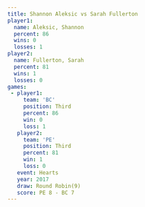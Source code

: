 ```yaml
---
title: Shannon Aleksic vs Sarah Fullerton
player1:                
  name: Aleksic, Shannon
  percent: 86           
  wins: 0               
  losses: 1             
player2:                
  name: Fullerton, Sarah
  percent: 81           
  wins: 1               
  losses: 0             
games:
 - player1:         
     team: 'BC'     
     position: Third
     percent: 86    
     win: 0         
     loss: 1        
   player2:         
     team: 'PE'     
     position: Third
     percent: 81    
     win: 1         
     loss: 0        
   event: Hearts       
   year: 2017          
   draw: Round Robin(9)
   score: PE 8 - BC 7  
---
```

